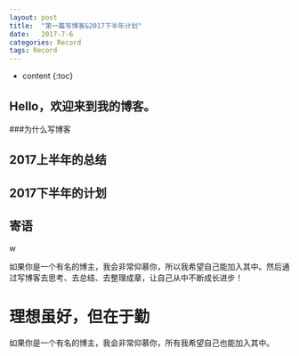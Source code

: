 ```yaml
---
layout: post
title:  "第一篇写博客&2017下半年计划"
date:   2017-7-6
categories: Record
tags: Record
---
```

* content
{:toc}

## Hello，欢迎来到我的博客。

###为什么写博客


## 2017上半年的总结

## 2017下半年的计划

## 寄语
w



如果你是一个有名的博主，我会非常仰慕你，所以我希望自己能加入其中。然后通过写博客去思考、去总结、去整理成章，让自己从中不断成长进步！

理想虽好，但在于勤
=======
如果你是一个有名的博主，我会非常仰慕你，所有我希望自己也能加入其中。













